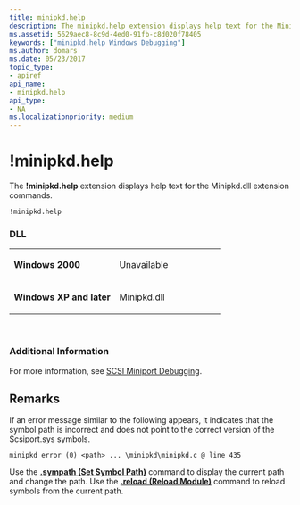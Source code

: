```yaml
---
title: minipkd.help
description: The minipkd.help extension displays help text for the Minipkd.dll extension commands.
ms.assetid: 5629aec8-8c9d-4ed0-91fb-c8d020f78405
keywords: ["minipkd.help Windows Debugging"]
ms.author: domars
ms.date: 05/23/2017
topic_type:
- apiref
api_name:
- minipkd.help
api_type:
- NA
ms.localizationpriority: medium
---
```


# !minipkd.help


The **!minipkd.help** extension displays help text for the Minipkd.dll extension commands.

```dbgcmd
!minipkd.help 
```

### <span id="DLL"></span><span id="dll"></span>DLL

<table>
<colgroup>
<col width="50%" />
<col width="50%" />
</colgroup>
<tbody>
<tr class="odd">
<td align="left"><p><strong>Windows 2000</strong></p></td>
<td align="left"><p>Unavailable</p></td>
</tr>
<tr class="even">
<td align="left"><p><strong>Windows XP and later</strong></p></td>
<td align="left"><p>Minipkd.dll</p></td>
</tr>
</tbody>
</table>

 

### <span id="Additional_Information"></span><span id="additional_information"></span><span id="ADDITIONAL_INFORMATION"></span>Additional Information

For more information, see [SCSI Miniport Debugging](scsi-miniport-debugging.md).

Remarks
-------

If an error message similar to the following appears, it indicates that the symbol path is incorrect and does not point to the correct version of the Scsiport.sys symbols.

```
minipkd error (0) <path> ... \minipkd\minipkd.c @ line 435
```

Use the [**.sympath (Set Symbol Path)**](-sympath--set-symbol-path-.md) command to display the current path and change the path. Use the [**.reload (Reload Module)**](-reload--reload-module-.md) command to reload symbols from the current path.

 

 





